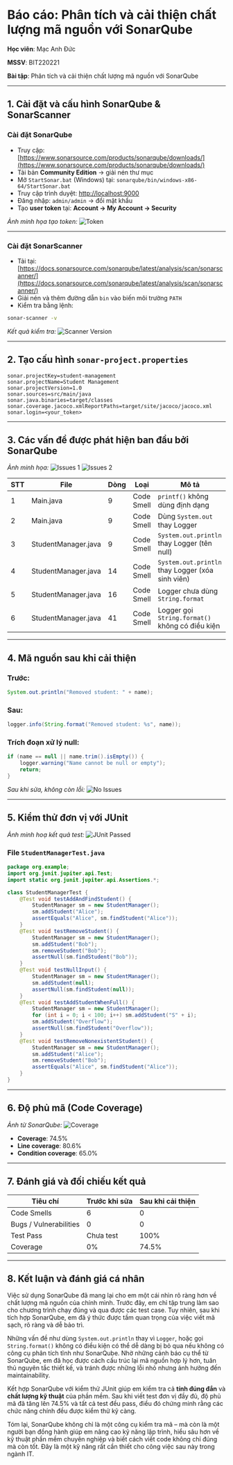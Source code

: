 # Báo cáo: Phân tích và cải thiện chất lượng mã nguồn với SonarQube

**Học viên**: Mạc Anh Đức

**MSSV**: BIT220221

**Bài tập**: Phân tích và cải thiện chất lượng mã nguồn với SonarQube

---

## 1. Cài đặt và cấu hình SonarQube & SonarScanner

### Cài đặt SonarQube

* Truy cập: [https://www.sonarsource.com/products/sonarqube/downloads/](https://www.sonarsource.com/products/sonarqube/downloads/)
* Tải bản **Community Edition** → giải nén thư mục
* Mở `StartSonar.bat` (Windows) tại: `sonarqube/bin/windows-x86-64/StartSonar.bat`
* Truy cập trình duyệt: [http://localhost:9000](http://localhost:9000)
* Đăng nhập: `admin/admin` → đổi mật khẩu
* Tạo **user token** tại: **Account → My Account → Security**

*Ảnh minh họa tạo token:*
![Token](./assets/token-sonarqube.png)

---

### Cài đặt SonarScanner

* Tải tại: [https://docs.sonarsource.com/sonarqube/latest/analysis/scan/sonarscanner/](https://docs.sonarsource.com/sonarqube/latest/analysis/scan/sonarscanner/)
* Giải nén và thêm đường dẫn `bin` vào biến môi trường `PATH`
* Kiểm tra bằng lệnh:

```bash
sonar-scanner -v
```

*Kết quả kiểm tra:*
![Scanner Version](./assets/sonar-scanner-version.png)

---

## 2. Tạo cấu hình `sonar-project.properties`

```properties
sonar.projectKey=student-management
sonar.projectName=Student Management
sonar.projectVersion=1.0
sonar.sources=src/main/java
sonar.java.binaries=target/classes
sonar.coverage.jacoco.xmlReportPaths=target/site/jacoco/jacoco.xml
sonar.login=<your_token>
```

---

## 3. Các vấn đề được phát hiện ban đầu bởi SonarQube

*Ảnh minh họa:*
![Issues 1](./assets/sonarqube-initial-issues-1.png)
![Issues 2](./assets/sonarqube-initial-issues-2.png)

| STT | File                | Dòng | Loại       | Mô tả                                            |
| --- | ------------------- | ---- | ---------- | ------------------------------------------------ |
| 1   | Main.java           | 9    | Code Smell | `printf()` không dùng định dạng                  |
| 2   | Main.java           | 9    | Code Smell | Dùng `System.out` thay Logger                    |
| 3   | StudentManager.java | 9    | Code Smell | `System.out.println` thay Logger (tên null)      |
| 4   | StudentManager.java | 14   | Code Smell | `System.out.println` thay Logger (xóa sinh viên) |
| 5   | StudentManager.java | 16   | Code Smell | Logger chưa dùng `String.format`                 |
| 6   | StudentManager.java | 41   | Code Smell | Logger gọi `String.format()` không có điều kiện  |

---

## 4. Mã nguồn sau khi cải thiện

### Trước:

```java
System.out.println("Removed student: " + name);
```

### Sau:

```java
logger.info(String.format("Removed student: %s", name));
```

### Trích đoạn xử lý null:

```java
if (name == null || name.trim().isEmpty()) {
    logger.warning("Name cannot be null or empty");
    return;
}
```

*Sau khi sửa, không còn lỗi:*
![No Issues](./assets/sonarqube-no-issues.png)

---

## 5. Kiểm thử đơn vị với JUnit

*Ảnh minh hoạ kết quả test:*
![JUnit Passed](./assets/junit-test-passed.png)

### File `StudentManagerTest.java`

```java
package org.example;
import org.junit.jupiter.api.Test;
import static org.junit.jupiter.api.Assertions.*;

class StudentManagerTest {
    @Test void testAddAndFindStudent() {
        StudentManager sm = new StudentManager();
        sm.addStudent("Alice");
        assertEquals("Alice", sm.findStudent("Alice"));
    }
    @Test void testRemoveStudent() {
        StudentManager sm = new StudentManager();
        sm.addStudent("Bob");
        sm.removeStudent("Bob");
        assertNull(sm.findStudent("Bob"));
    }
    @Test void testNullInput() {
        StudentManager sm = new StudentManager();
        sm.addStudent(null);
        assertNull(sm.findStudent(null));
    }
    @Test void testAddStudentWhenFull() {
        StudentManager sm = new StudentManager();
        for (int i = 0; i < 100; i++) sm.addStudent("S" + i);
        sm.addStudent("Overflow");
        assertNull(sm.findStudent("Overflow"));
    }
    @Test void testRemoveNonexistentStudent() {
        StudentManager sm = new StudentManager();
        sm.addStudent("Alice");
        sm.removeStudent("Bob");
        assertEquals("Alice", sm.findStudent("Alice"));
    }
}
```

---

## 6. Độ phủ mã (Code Coverage)

*Ảnh từ SonarQube:*
![Coverage](./assets/sonarqube-coverage.png)

* **Coverage**: 74.5%
* **Line coverage**: 80.6%
* **Condition coverage**: 65.0%

---

## 7. Đánh giá và đối chiếu kết quả

| Tiêu chí               | Trước khi sửa | Sau khi cải thiện |
| ---------------------- | ------------- | ------------- |
| Code Smells            | 6             | 0             |
| Bugs / Vulnerabilities | 0             | 0             |
| Test Pass              | Chưa test     | 100%          |
| Coverage               | 0%            | 74.5%         |

---

## 8. Kết luận và đánh giá cá nhân

Việc sử dụng SonarQube đã mang lại cho em một cái nhìn rõ ràng hơn về chất lượng mã nguồn của chính mình. Trước đây, em chỉ tập trung làm sao cho chương trình chạy đúng và qua được các test case. Tuy nhiên, sau khi tích hợp SonarQube, em đã ý thức được tầm quan trọng của việc viết mã sạch, rõ ràng và dễ bảo trì.

Những vấn đề như dùng `System.out.println` thay vì `Logger`, hoặc gọi `String.format()` không có điều kiện có thể dễ dàng bị bỏ qua nếu không có công cụ phân tích tĩnh như SonarQube. Nhờ những cảnh báo cụ thể từ SonarQube, em đã học được cách cấu trúc lại mã nguồn hợp lý hơn, tuân thủ nguyên tắc thiết kế, và tránh được những lỗi nhỏ nhưng ảnh hưởng đến maintainability.

Kết hợp SonarQube với kiểm thử JUnit giúp em kiểm tra cả **tính đúng đắn** và **chất lượng kỹ thuật** của phần mềm. Sau khi viết test đơn vị đầy đủ, độ phủ mã đã tăng lên 74.5% và tất cả test đều pass, điều đó chứng minh rằng các chức năng chính đều được kiểm thử kỹ càng.

Tóm lại, SonarQube không chỉ là một công cụ kiểm tra mã – mà còn là một người bạn đồng hành giúp em nâng cao kỹ năng lập trình, hiểu sâu hơn về kỹ thuật phần mềm chuyên nghiệp và biết cách viết code không chỉ đúng mà còn tốt. Đây là một kỹ năng rất cần thiết cho công việc sau này trong ngành IT.

